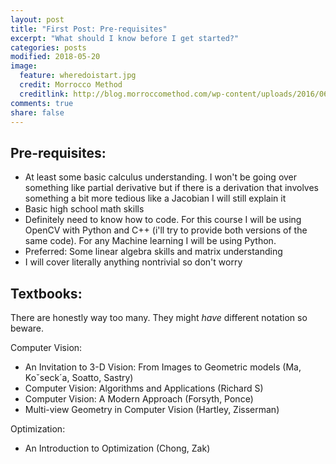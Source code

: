 ```yaml
---
layout: post
title: "First Post: Pre-requisites"
excerpt: "What should I know before I get started?"
categories: posts
modified: 2018-05-20
image:
  feature: wheredoistart.jpg
  credit: Morrocco Method
  creditlink: http://blog.morroccomethod.com/wp-content/uploads/2016/06/wheredoistart.jpg
comments: true
share: false
---
```


## Pre-requisites:

* At least some basic calculus understanding. I won't be going over something like partial derivative but if there is a derivation that involves something a bit more tedious like a Jacobian I will still explain it
* Basic high school math skills
* Definitely need to know how to code. For this course I will be using OpenCV with Python and C++ (i'll try to provide both versions of the same code). For any Machine learning I will be using Python. 
* Preferred: Some linear algebra skills and matrix understanding
* I will cover literally anything nontrivial so don't worry

## Textbooks:
There are honestly way too many. They might _have_ different notation so beware. 

Computer Vision:

* An Invitation to 3-D Vision: From Images to Geometric models (Ma, Koˇseck´a, Soatto, Sastry) 
* Computer Vision: Algorithms and Applications (Richard S)
* Computer Vision: A Modern Approach (Forsyth, Ponce)
* Multi-view Geometry in Computer Vision (Hartley, Zisserman)

Optimization:
* An Introduction to Optimization (Chong, Zak)





